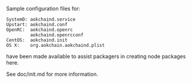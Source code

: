 Sample configuration files for:
```
SystemD: aokchaind.service
Upstart: aokchaind.conf
OpenRC:  aokchaind.openrc
         aokchaind.openrcconf
CentOS:  aokchaind.init
OS X:    org.aokchain.aokchaind.plist
```
have been made available to assist packagers in creating node packages here.

See doc/init.md for more information.

